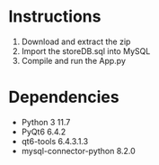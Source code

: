 # Instructions
1. Download and extract the zip
2. Import the storeDB.sql into MySQL
3. Compile and run the App.py
# Dependencies
* Python 3 11.7
* PyQt6 6.4.2
* qt6-tools 6.4.3.1.3
* mysql-connector-python 8.2.0
